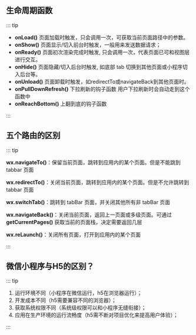 ## 生命周期函数

::: tip

- **onLoad()** 页面加载时触发，只会调用一次，可获取当前页面路径中的参数。
- **onShow()** 页面显示/切入前台时触发，一般用来发送数据请求；
- **onReady()** 页面初次渲染完成时触发, 只会调用一次，代表页面已可和视图层进行交互。
- **onHide()** 页面隐藏/切入后台时触发, 如底部 tab 切换到其他页面或小程序切入后台等。
- **onUnload()** 页面卸载时触发，如redirectTo或navigateBack到其他页面时。
- **onPullDownRefresh()** 下拉刷新的钩子函数 用户下拉刷新时会自动走到这个函数中
- **onReachBottom()** 上翻到底的钩子函数

:::

## 五个路由的区别

::: tip

**wx.navigateTo()**：保留当前页面，跳转到应用内的某个页面。但是不能跳到 tabbar 页面

**wx.redirectTo()**：关闭当前页面，跳转到应用内的某个页面。但是不允许跳转到 tabbar 页面

**wx.switchTab()**：跳转到 tabBar 页面，并关闭其他所有非 tabBar 页面

**wx.navigateBack()**：关闭当前页面，返回上一页面或多级页面。可通过 **getCurrentPages()** 获取当前的页面栈，决定需要返回几层

**wx.reLaunch()**：关闭所有页面，打开到应用内的某个页面

:::

## 微信小程序与H5的区别？

::: tip

1. 运行环境不同（小程序在微信运行，h5在浏览器运行）；
2. 开发成本不同（h5需要兼容不同的浏览器）；
3. 获取系统权限不同（系统级权限可以和小程序无缝衔接）；
4. 应用在生产环境的运行流畅度（h5需不断对项目优化来提高用户体验）；

:::
